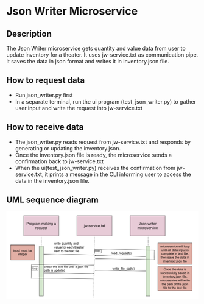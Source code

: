 # Json Writer Microservice

## Description 
The Json Writer microservice gets quantity and value data from user to update inventory for a theater. It uses jw-service.txt as communication pipe. It saves the data in json format and writes it in inventory.json file.

## How to request data
* Run json_writer.py first
* In a separate terminal, run the ui program (test_json_writer.py) to gather user input and write the request into jw-service.txt 

## How to receive data
* The json_writer.py reads request from jw-service.txt and responds by generating or updating the inventory.json.
* Once the inventory.json file is ready, the microservice sends a confirmation back to jw-service.txt
* When the ui(test_json_writer.py) receives the confirmation from jw-service.txt, it prints a message in the CLI informing user to access the data in the inventory.json file.

## UML sequence diagram 
<img src="./UML.png"/>